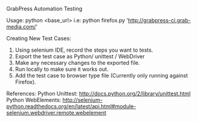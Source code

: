GrabPress Automation Testing

Usage:
python <filename> <base_url>
i.e: python firefox.py 'http://grabpress-ci.grab-media.com/'

Creating New Test Cases:
1. Using selenium IDE, record the steps you want to tests.
2. Export the test case as Python/ unittest / WebDriver
3. Make any necessary changes to the exported file.
4. Run locally to make sure it works out.
5. Add the test case to browser type file (Currently only running against Firefox).

References:
Python Unittest: http://docs.python.org/2/library/unittest.html
Python WebElements: http://selenium-python.readthedocs.org/en/latest/api.html#module-selenium.webdriver.remote.webelement
